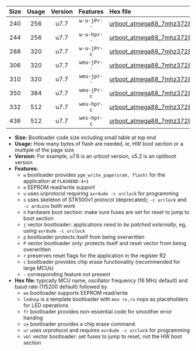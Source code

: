 |Size|Usage|Version|Features|Hex file|
|:-:|:-:|:-:|:-:|:--|
|240|256|u7.7|`w-u-jPr--`|[urboot_atmega88_7mhz3728_57600bps_lednop_ur_vbl.hex](https://raw.githubusercontent.com/stefanrueger/urboot.hex/main/mcus/atmega88/fcpu_7mhz3728/57600_bps/urboot_atmega88_7mhz3728_57600bps_lednop_ur_vbl.hex)|
|244|256|u7.7|`w-u-hpr--`|[urboot_atmega88_7mhz3728_57600bps_lednop_fr_ur.hex](https://raw.githubusercontent.com/stefanrueger/urboot.hex/main/mcus/atmega88/fcpu_7mhz3728/57600_bps/urboot_atmega88_7mhz3728_57600bps_lednop_fr_ur.hex)|
|288|320|u7.7|`w-u-jPr-c`|[urboot_atmega88_7mhz3728_57600bps_lednop_fr_ce_ur_vbl.hex](https://raw.githubusercontent.com/stefanrueger/urboot.hex/main/mcus/atmega88/fcpu_7mhz3728/57600_bps/urboot_atmega88_7mhz3728_57600bps_lednop_fr_ce_ur_vbl.hex)|
|306|320|u7.7|`weu-jPr--`|[urboot_atmega88_7mhz3728_57600bps_ee_lednop_ur_vbl.hex](https://raw.githubusercontent.com/stefanrueger/urboot.hex/main/mcus/atmega88/fcpu_7mhz3728/57600_bps/urboot_atmega88_7mhz3728_57600bps_ee_lednop_ur_vbl.hex)|
|310|320|u7.7|`weu-jpr--`|[urboot_atmega88_7mhz3728_57600bps_ee_lednop_fr_ur_vbl.hex](https://raw.githubusercontent.com/stefanrueger/urboot.hex/main/mcus/atmega88/fcpu_7mhz3728/57600_bps/urboot_atmega88_7mhz3728_57600bps_ee_lednop_fr_ur_vbl.hex)|
|350|384|u7.7|`weu-jPr-c`|[urboot_atmega88_7mhz3728_57600bps_ee_lednop_fr_ce_ur_vbl.hex](https://raw.githubusercontent.com/stefanrueger/urboot.hex/main/mcus/atmega88/fcpu_7mhz3728/57600_bps/urboot_atmega88_7mhz3728_57600bps_ee_lednop_fr_ce_ur_vbl.hex)|
|332|512|u7.7|`weu-hpr-c`|[urboot_atmega88_7mhz3728_57600bps_ee_lednop_fr_ce_ur.hex](https://raw.githubusercontent.com/stefanrueger/urboot.hex/main/mcus/atmega88/fcpu_7mhz3728/57600_bps/urboot_atmega88_7mhz3728_57600bps_ee_lednop_fr_ce_ur.hex)|
|436|512|u7.7|`wes-hpr-c`|[urboot_atmega88_7mhz3728_57600bps_ee_lednop_fr_ce.hex](https://raw.githubusercontent.com/stefanrueger/urboot.hex/main/mcus/atmega88/fcpu_7mhz3728/57600_bps/urboot_atmega88_7mhz3728_57600bps_ee_lednop_fr_ce.hex)|

- **Size:** Bootloader code size including small table at top end
- **Usage:** How many bytes of flash are needed, ie, HW boot section or a multiple of the page size
- **Version:** For example, u7.6 is an urboot version, o5.2 is an optiboot version
- **Features:**
  + `w` bootloader provides `pgm_write_page(sram, flash)` for the application at `FLASHEND-4+1`
  + `e` EEPROM read/write support
  + `u` uses urprotocol requiring `avrdude -c urclock` for programming
  + `s` uses skeleton of STK500v1 protocol (deprecated); `-c urclock` and `-c arduino` both work
  + `h` hardware boot section: make sure fuses are set for reset to jump to boot section
  + `j` vector bootloader: applications *need to be patched externally*, eg, using `avrdude -c urclock`
  + `p` bootloader protects itself from being overwritten
  + `P` vector bootloader only: protects itself and reset vector from being overwritten
  + `r` preserves reset flags for the application in the register R2
  + `c` bootloader provides chip erase functionality (recommended for large MCUs)
  + `-` corresponding feature not present
- **Hex file:** typically MCU name, oscillator frequency (16 MHz default) and baud rate (115200 default) followed by
  + `ee` bootloader supports EEPROM read/write
  + `lednop` is a template bootloader with `mov rx,rx` nops as placeholders for LED operations
  + `fr` bootloader provides non-essential code for smoother error handing
  + `ce` bootloader provides a chip erase command
  + `ur` uses urprotocol and requires `avrdude -c urclock` for programming
  + `vbl` vector bootloader: set fuses to jump to reset, not the HW boot section
